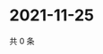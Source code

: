 # 2021-11-25

共 0 条

<!-- BEGIN WEIBO -->
<!-- 最后更新时间 Thu Nov 25 2021 07:14:46 GMT+0800 (China Standard Time) -->

<!-- END WEIBO -->
